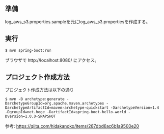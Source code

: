 

## 準備

log_aws_s3.properties.sampleを元にlog_aws_s3.propertiesを作成する。

## 実行

```
$ mvn spring-boot:run
```

ブラウザで http://localhost:8080/ にアクセス。

## プロジェクト作成方法

プロジェクト作成方法は以下の通り

```
$ mvn -B archetype:generate -DarchetypeGroupId=org.apache.maven.archetypes -DarchetypeArtifactId=maven-archetype-quickstart -DarchetypeVersion=1.4 -DgroupId=net.hoge -DartifactId=spring-boot-hello-world -Dversion=1.0.0-SNAPSHOT
```

参考: https://qiita.com/hidakanoko/items/287dbd6ac6b1a9500e20